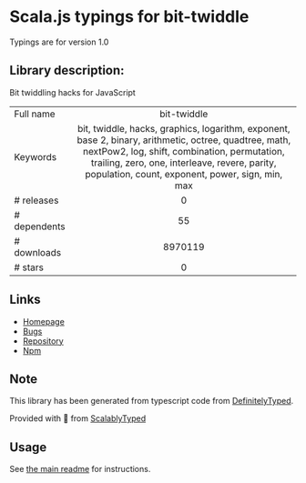 
# Scala.js typings for bit-twiddle

Typings are for version 1.0

## Library description:
Bit twiddling hacks for JavaScript

|                    |                 |
| ------------------ | :-------------: |
| Full name          | bit-twiddle |
| Keywords           | bit, twiddle, hacks, graphics, logarithm, exponent, base 2, binary, arithmetic, octree, quadtree, math, nextPow2, log, shift, combination, permutation, trailing, zero, one, interleave, revere, parity, population, count, exponent, power, sign, min, max |
| # releases         | 0 |
| # dependents       | 55 |
| # downloads        | 8970119 |
| # stars            | 0 |

## Links
- [Homepage](https://github.com/mikolalysenko/bit-twiddle)
- [Bugs](https://github.com/mikolalysenko/bit-twiddle/issues)
- [Repository](https://github.com/mikolalysenko/bit-twiddle)
- [Npm](https://www.npmjs.com/package/bit-twiddle)
    


## Note
This library has been generated from typescript code from [DefinitelyTyped](https://definitelytyped.org).

Provided with :purple_heart: from [ScalablyTyped](https://github.com/oyvindberg/ScalablyTyped)

## Usage
See [the main readme](../../readme.md) for instructions.


